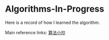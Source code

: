 # Algorithms-In-Progress

Here is a record of how I learned the algorithm.



Main reference links: [算法小抄](https://labuladong.gitee.io/algo/)
